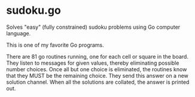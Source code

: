# sudoku.go
Solves "easy" (fully constrained) sudoku problems using Go computer language.

This is one of my favorite Go programs.

There are 81 go routines running, one for each cell or square in the board.
They listen to messages for given values, thereby eliminating possible number choices. 
Once all but one choice is eliminated, the routines know that they MUST
be the remaining choice. They send this answer on a new solution channel.
When all the solutions are collated, the answer is printed out.
